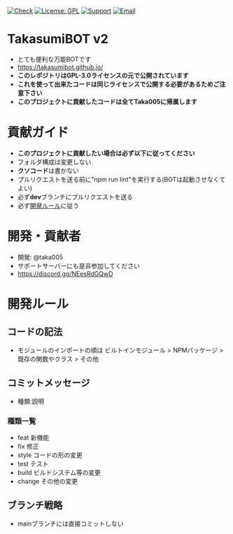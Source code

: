 [![Check](https://github.com/Taka005/TakasumiBOTv2/actions/workflows/check.yml/badge.svg?branch=dev)](https://github.com/Taka005/TakasumiBOTv2/actions/workflows/check.yml)
[![License: GPL](https://img.shields.io/badge/License-GPL-yellow.svg)](https://opensource.org/licenses/GPL-3.0)
[![Support](https://img.shields.io/discord/987698915820335124?color=5865f2&label=Discord&logo=Discord&logoColor=ffffff)](https://discord.gg/NEesRdGQwD)
[![Email](https://img.shields.io/badge/email-takasumibot@gmail.com-blue.svg?style=flat)](mailto:takasumibot@gmail.com)
# TakasumiBOT v2
- とても便利な万能BOTです
- https://takasumibot.github.io/
- **このレポジトリはGPL-3.0ライセンスの元で公開されています**
- **これを使って出来たコードは同じライセンスで公開する必要があるためご注意下さい**
- **このプロジェクトに貢献したコードは全てTaka005に帰属します**
# 貢献ガイド
- **このプロジェクトに貢献したい場合は必ず以下に従ってください**
- フォルダ構成は変更しない
- **クソコード**は書かない
- プルリクエストを送る前に"npm run lint"を実行する(BOTは起動させなくてよい)
- 必ず**dev**ブランチにプルリクエストを送る
- 必ず[開発ルール](https://github.com/Taka005/TakasumiBOTv2/tree/main#開発ルール)に従う
# 開発・貢献者
- 開発: @taka005
- サポートサーバーにも是非参加してください
- https://discord.gg/NEesRdGQwD
# 開発ルール
## コードの記法
- モジュールのインポートの順は ビルトインモジュール > NPMパッケージ > 既存の関数やクラス > その他
## コミットメッセージ
- 種類:説明
### 種類一覧
- feat 新機能
- fix 修正
- style コードの形の変更
- test テスト
- build ビルドシステム等の変更
- change その他の変更
## ブランチ戦略
- mainブランチには直接コミットしない
